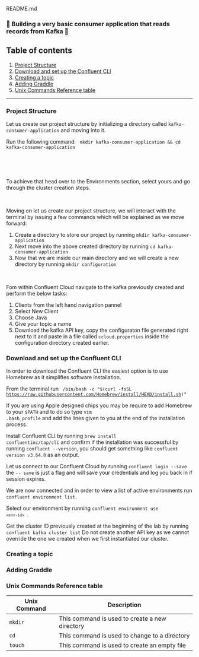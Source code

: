 README.md

### :rotating_light: Building a very basic consumer application that reads records from Kafka :rotating_light:

## Table of contents
1. [Project Structure](#project-structure)
2. [Download and set up the Confluent CLI](#download-and-set-up-the-confluent-cli) 
3. [Creating a topic](#creating-a-topic) 
4. [Adding Graddle](#adding-graddle) 
5. [Unix Commands Reference table](#unix-commands-reference-table)

---

### Project Structure
<p> Let us create our project structure by initializing a directory called <code>kafka-consumer-application</code> and moving into it.<br> <p></p> Run the following command: <code> mkdir kafka-consumer-application && cd kafka-consumer-application </code> </p>
<br></p> <br>

<p> To achieve that head over to the Environments section, select yours and go through the cluster creation steps.  </p> <br>

<p>Moving on let us create our project structure, we will interact with the terminal by issuing a few commands which will be explained as we move forward:
<ol>
  <li>Create a directory to store our project by running <code>mkdir kafka-consumer-application</code></li>
  <li>Next move into the above created directory by running <code>cd kafka-consumer-application</code></li>
  <li>Now that we are inside our main directory and we will create a new directory by running <code>mkdir configuration</code></li>
</ol>  
</p> <br>

<p>
Fom within Confluent Cloud navigate to the kafka previously created and perform the below tasks:
<ol>
  <li>Clients from the left hand navigation pannel</li>
  <li>Select New Client</li>
  <li>Choose Java</li>
  <li>Give your topic a name</li>
  <li>Download the kafka API key, copy the configuraton file generated right next to it and paste in a file called <code>ccloud.properties</code> inside the configuration directory created earlier.</li>
</ol>  
</p>

### Download and set up the Confluent CLI
<p>
In order to download the Confluent CLI the easiest option is to use Homebrew as it simplifies software installation.

From the terminal run <code> /bin/bash -c "$(curl -fsSL https://raw.githubusercontent.com/Homebrew/install/HEAD/install.sh)" </code>

If you are using Apple designed chips you may be require to add Homebrew to your <code>$PATH</code> and to do so type <code>vim .bash_profile</code> and add the lines given to you at the end of the installation process.

Install Confluent CLI by running <code>brew install confluentinc/tap/cli</code> and confirm if the installation was successful by running <code>confluent --version</code>, you should get something like <code>confluent version v3.64.0</code> as an output.
</p>

<p>
Let us connect to our Confluent Cloud by running <code>confluent login --save</code> the <code>-- save</code> is just a flag and will save your credentials and log you back in if session expires.

We are now connected and in order to view a list of active environments run <code>confluent environment list</code>.

Select our environment by running <code>confluent environment use `<env-id>` </code>.

Get the cluster ID previously created at the beginning of the lab by running <code>confluent kafka cluster list</code>
Do not create another API key as we cannot override the one we created when we first instantiated our cluster.
</p>

### Creating a topic



### Adding Graddle






### Unix Commands Reference table

| Unix Command| Description |
| ----------- | ----------- |
| <code>mkdir</code>       | This command is used to create a new directory|
| <code>cd</code>   | This command is used to change to a directory        |
| <code>touch</code>   | This command is used to create an empty file        |


